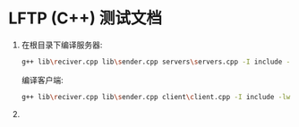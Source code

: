 # LFTP (C++) 测试文档
1. 在根目录下编译服务器:
   ```sh
   g++ lib\reciver.cpp lib\sender.cpp servers\servers.cpp -I include -lwsock32 -Wall -std=c++11 -o servers
   ```
   编译客户端:
   ```sh
   g++ lib\reciver.cpp lib\sender.cpp client\client.cpp -I include -lwsock32 -Wall -std=c++11 -o lftp
   ```
2. 